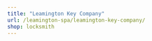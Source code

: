 ```yaml
---
title: "Leamington Key Company"
url: /leamington-spa/leamington-key-company/
shop: locksmith
---
```

